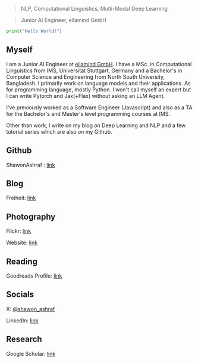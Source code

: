 > NLP, Computational Linguistics, Multi-Modal Deep Learning

> Junior AI Engineer, ellamind GmbH


```python
print("Hello World!")
```


## Myself
I am a Junior AI Engineer at [ellamind GmbH](https://ellamind.com/en/). I have a MSc. in Computational Linguistics from IMS, Universität Stuttgart, Germany and a Bachelor's in Computer Science and Engineering from North South University, Bangladesh. I primarily work on language models and their applications. As for programming language, mostly Python. I won't call myself an expert but I can write Pytorch and Jax(+Flax) without asking an LLM Agent. 

I've previously worked as a Software Engineer (Javascript) and also as a TA for the Bachelor's and Master's level programming courses at IMS.

Other than work, I write on my blog on Deep Learning and NLP and a few tutorial series which are also on my Github.

## Github
ShawonAshraf : [link](https://github.com/ShawonAshraf)

## Blog
Freiheit: [link](https://blog.shawonashraf.com/)

## Photography
Flickr: [link](https://www.flickr.com/photos/rockash93/)

Website: [link](https://shawonashraf.myportfolio.com/)

## Reading
Goodreads Profile: [link](https://www.goodreads.com/review/list/45256672?shelf=currently-reading)

## Socials
X: [@shawon_ashraf](https://twitter.com/shawon_ashraf)

LinkedIn: [link](https://www.linkedin.com/in/shawon-ashraf-96162763/)


## Research
Google Scholar: [link](https://scholar.google.de/citations?user=oBUTqt8AAAAJ&hl=en)
